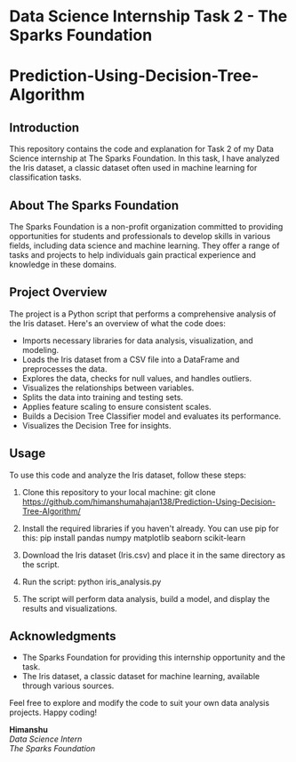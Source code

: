 # Data Science Internship Task 2 - The Sparks Foundation

# Prediction-Using-Decision-Tree-Algorithm

## Introduction
This repository contains the code and explanation for Task 2 of my Data Science internship at The Sparks Foundation. In this task, I have analyzed the Iris dataset, a classic dataset often used in machine learning for classification tasks.

## About The Sparks Foundation
The Sparks Foundation is a non-profit organization committed to providing opportunities for students and professionals to develop skills in various fields, including data science and machine learning. They offer a range of tasks and projects to help individuals gain practical experience and knowledge in these domains.

## Project Overview
The project is a Python script that performs a comprehensive analysis of the Iris dataset. Here's an overview of what the code does:

- Imports necessary libraries for data analysis, visualization, and modeling.
- Loads the Iris dataset from a CSV file into a DataFrame and preprocesses the data.
- Explores the data, checks for null values, and handles outliers.
- Visualizes the relationships between variables.
- Splits the data into training and testing sets.
- Applies feature scaling to ensure consistent scales.
- Builds a Decision Tree Classifier model and evaluates its performance.
- Visualizes the Decision Tree for insights.

## Usage
To use this code and analyze the Iris dataset, follow these steps:

1. Clone this repository to your local machine: git clone <https://github.com/himanshumahajan138/Prediction-Using-Decision-Tree-Algorithm/>

2. Install the required libraries if you haven't already. You can use pip for this: pip install pandas numpy matplotlib seaborn scikit-learn

3. Download the Iris dataset (Iris.csv) and place it in the same directory as the script.

4. Run the script: python iris_analysis.py

5. The script will perform data analysis, build a model, and display the results and visualizations.

## Acknowledgments
- The Sparks Foundation for providing this internship opportunity and the task.
- The Iris dataset, a classic dataset for machine learning, available through various sources.

Feel free to explore and modify the code to suit your own data analysis projects. Happy coding!

**Himanshu**  
*Data Science Intern*  
*The Sparks Foundation*
